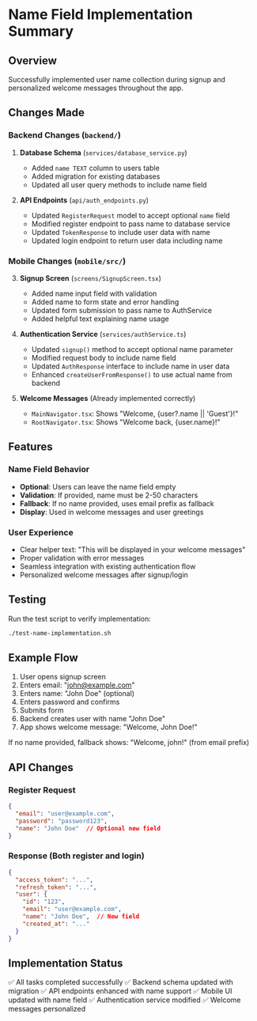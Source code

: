 # Name Field Implementation Summary

## Overview
Successfully implemented user name collection during signup and personalized welcome messages throughout the app.

## Changes Made

### Backend Changes (`backend/`)

1. **Database Schema** (`services/database_service.py`)
   - Added `name TEXT` column to users table
   - Added migration for existing databases
   - Updated all user query methods to include name field

2. **API Endpoints** (`api/auth_endpoints.py`)
   - Updated `RegisterRequest` model to accept optional `name` field
   - Modified register endpoint to pass name to database service
   - Updated `TokenResponse` to include user data with name
   - Updated login endpoint to return user data including name

### Mobile Changes (`mobile/src/`)

3. **Signup Screen** (`screens/SignupScreen.tsx`)
   - Added name input field with validation
   - Added name to form state and error handling
   - Updated form submission to pass name to AuthService
   - Added helpful text explaining name usage

4. **Authentication Service** (`services/authService.ts`)
   - Updated `signup()` method to accept optional name parameter
   - Modified request body to include name field
   - Updated `AuthResponse` interface to include name in user data
   - Enhanced `createUserFromResponse()` to use actual name from backend

5. **Welcome Messages** (Already implemented correctly)
   - `MainNavigator.tsx`: Shows "Welcome, {user?.name || 'Guest'}!"
   - `RootNavigator.tsx`: Shows "Welcome back, {user.name}!"

## Features

### Name Field Behavior
- **Optional**: Users can leave the name field empty
- **Validation**: If provided, name must be 2-50 characters
- **Fallback**: If no name provided, uses email prefix as fallback
- **Display**: Used in welcome messages and user greetings

### User Experience
- Clear helper text: "This will be displayed in your welcome messages"
- Proper validation with error messages
- Seamless integration with existing authentication flow
- Personalized welcome messages after signup/login

## Testing

Run the test script to verify implementation:
```bash
./test-name-implementation.sh
```

## Example Flow

1. User opens signup screen
2. Enters email: "john@example.com"
3. Enters name: "John Doe" (optional)
4. Enters password and confirms
5. Submits form
6. Backend creates user with name "John Doe"
7. App shows welcome message: "Welcome, John Doe!"

If no name provided, fallback shows: "Welcome, john!" (from email prefix)

## API Changes

### Register Request
```json
{
  "email": "user@example.com",
  "password": "password123",
  "name": "John Doe"  // Optional new field
}
```

### Response (Both register and login)
```json
{
  "access_token": "...",
  "refresh_token": "...",
  "user": {
    "id": "123",
    "email": "user@example.com",
    "name": "John Doe",  // New field
    "created_at": "..."
  }
}
```

## Implementation Status
✅ All tasks completed successfully
✅ Backend schema updated with migration
✅ API endpoints enhanced with name support
✅ Mobile UI updated with name field
✅ Authentication service modified
✅ Welcome messages personalized